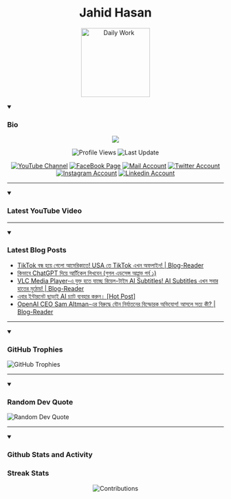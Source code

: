 <h1 align="center">Jahid Hasan</h1>
<p align="center">
  <img alt="Daily Work" height="160px" src="https://i.imgur.com/uhZdH9C.gif" />
</p>
<details open>
 <summary><h3>Bio</h3></summary>
<p align="center">
<img src="https://readme-typing-svg.demolab.com/?lines=Every+day%2C+learn+something+new.;Make+mistakes%2C+learn+from+them.;Work+hard%2C+stay+humble%2C+succeed.;Dream+big%2C+take+action%2C+succeed.;Small+steps+lead+to+big+leaps.;Take+action%2C+make+things+happen.&font=Fira%20Code&center=true&width=440&height=45&color=808080&vCenter=true&pause=1000&size=22" />
</p>

<p align="center">
<img alt="Profile Views" title="Profile Views" src="https://komarev.com/ghpvc/?username=jahidnation&style=for-the-badge&color=29bf12"/>
  <img alt="Last Update" title="Last Update" src="https://img.shields.io/github/last-commit/jahidnation/jahidnation?logo=markdown&label=LAST+UPDATE&color=29bf12&style=for-the-badge"/>
</p>
<p align="center">
      <a href="https://youtube.com/@jahidnation">
         <img alt="YouTube Channel" title="YouTube Channel" src="https://img.shields.io/badge/YouTube-%23FF0000.svg?logo=YouTube&logoColor=white"/></a> 
      <a href="https://facebook.com/jahidnation">
         <img alt="FaceBook Page" title="FaceBook Page" src="https://img.shields.io/badge/FaceBook-%234267B2.svg?logo=FaceBook&logoColor=white"/></a>
      <a href="mailto:mail@jahid.eu.org">
         <img alt="Mail Account" title="Mail Account" src="https://img.shields.io/badge/Mail-%23c71610.svg?logo=Gmail&logoColor=white"/></a>
      <a href="https://twitter.com/jahidnation">
         <img alt="Twitter Account" title="Twitter Account" src="https://img.shields.io/badge/Twitter-%231DA1F2.svg?logo=Twitter&logoColor=white"/></a>
      <a href="https://instagram.com/jahidnation">
         <img alt="Instagram Account" title="Instagram Account" src="https://img.shields.io/badge/Instagram-%23E4405F.svg?logo=Instagram&logoColor=white"/></a>
      <a href="https://linkedin.com/in/jahidnation">
         <img alt="Linkedin Account" title="Linkedin Account" src="https://img.shields.io/badge/Linkedin-%230072b1.svg?logo=Linkedin&logoColor=white"/></a>
</p>

---
</details>

<details open>
 <summary><h3>Latest YouTube Video</h3></summary>

<!-- BEGIN VID -->

<!-- END VID -->

---

</details>

<details open>
 <summary><h3>Latest Blog Posts</h3></summary>

<!-- BLOG-POST-LIST:START -->
- [TikTok বন্ধ হয়ে গেলো আমেরিকাতে! USA তে TikTok এখন অফলাইন! | Blog-Reader](https://dev-blog-reader.pantheonsite.io/2025/01/19/tiktok-%e0%a6%ac%e0%a6%a8%e0%a7%8d%e0%a6%a7-%e0%a6%b9%e0%a6%af%e0%a6%bc%e0%a7%87-%e0%a6%97%e0%a7%87%e0%a6%b2%e0%a7%8b-%e0%a6%86%e0%a6%ae%e0%a7%87%e0%a6%b0%e0%a6%bf%e0%a6%95%e0%a6%be%e0%a6%a4%e0%a7%87/)
- [কিভাবে ChatGPT দিয়ে আর্টিকেল লিখবেন &lpar;গুগল এডসেন্স আপ্প্রভ পর্ব ১&rpar;](https://dev-blog-reader.pantheonsite.io/2025/01/19/%e0%a6%95%e0%a6%bf%e0%a6%ad%e0%a6%be%e0%a6%ac%e0%a7%87-chatgpt-%e0%a6%a6%e0%a6%bf%e0%a6%af%e0%a6%bc%e0%a7%87-%e0%a6%86%e0%a6%b0%e0%a7%8d%e0%a6%9f%e0%a6%bf%e0%a6%95%e0%a7%87%e0%a6%b2-%e0%a6%b2%e0%a6%bf/)
- [VLC Media Player-এ যুক্ত হতে যাচ্ছে রিয়েল-টাইম AI Subtitles! AI Subtitles এখন সবার হাতের মুঠোয়! | Blog-Reader](https://dev-blog-reader.pantheonsite.io/2025/01/19/vlc-media-player-%e0%a6%8f-%e0%a6%af%e0%a7%81%e0%a6%95%e0%a7%8d%e0%a6%a4-%e0%a6%b9%e0%a6%a4%e0%a7%87-%e0%a6%af%e0%a6%be%e0%a6%9a%e0%a7%8d%e0%a6%9b%e0%a7%87-%e0%a6%b0%e0%a6%bf%e0%a6%af%e0%a6%bc/)
- [এবার ইন্টারনেট ছাড়াই AI চ্যাট ব্যবহার করুন। [Hot Post]](https://dev-blog-reader.pantheonsite.io/2025/01/19/%e0%a6%8f%e0%a6%ac%e0%a6%be%e0%a6%b0-%e0%a6%87%e0%a6%a8%e0%a7%8d%e0%a6%9f%e0%a6%be%e0%a6%b0%e0%a6%a8%e0%a7%87%e0%a6%9f-%e0%a6%9b%e0%a6%be%e0%a6%a1%e0%a6%bc%e0%a6%be%e0%a6%87-ai-%e0%a6%9a%e0%a7%8d/)
- [OpenAI CEO Sam Altman-এর বিরুদ্ধে যৌন নির্যাতনের বিস্ফোরক অভিযোগ! আসলে সত্য কী? | Blog-Reader](https://dev-blog-reader.pantheonsite.io/2025/01/18/openai-ceo-sam-altman-%e0%a6%8f%e0%a6%b0-%e0%a6%ac%e0%a6%bf%e0%a6%b0%e0%a7%81%e0%a6%a6%e0%a7%8d%e0%a6%a7%e0%a7%87-%e0%a6%af%e0%a7%8c%e0%a6%a8-%e0%a6%a8%e0%a6%bf%e0%a6%b0%e0%a7%8d%e0%a6%af%e0%a6%be/)
<!-- BLOG-POST-LIST:END -->

---

</details>

<details open>
 <summary><h3>GitHub Trophies</h3></summary>

<img alt="GitHub Trophies" title="GitHub Trophies" src="https://github-profile-trophy.vercel.app/?username=jahidnation&column=8&theme=gruvbox&no-frame=true"/>

---

</details>

<details open>
 <summary><h3>Random Dev Quote</h3></summary>

<img alt="Random Dev Quote" title="Random Dev Quote" src="https://quotes-github-readme.vercel.app/api?type=horizontal&theme=radical"/>

---

</details>

<details open> 
  <summary><h3>Github Stats and Activity</h3></summary>

  <h3>Streak Stats</h3>


  
<!-- hier
  <p>
      <img title="Streak Stats" alt=JahidNation Streak" src="https://streak-stats.demolab.com/?user=jahidnation&theme=monokai-metallian&hide_border=true"/>
  </p>

  <h3>GitHub Profile Stats</h3>
  <p>
  <img alt="JahidNation Github Stats" src="https://denvercoder1-github-readme-stats.vercel.app/api/?username=jahidnation&show_icons=true&include_all_commits=true&count_private=true&theme=react&hide_border=true&bg_color=1F222E&title_color=F85D7F&icon_color=F8D866" height="192px"/>
  </p>

--->

<p align="center">
<img alt="Contributions" title="Contributions" src="https://github.com/jahidnation/jahidnation/blob/contributions/snake.svg"/>
</p>
